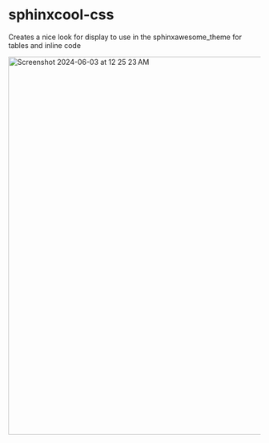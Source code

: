 # sphinxcool-css

Creates a nice look for display to use in the sphinxawesome_theme for tables and inline code



<img width="755" alt="Screenshot 2024-06-03 at 12 25 23 AM" src="https://github.com/awales0177/sphinxcool-css/assets/40483017/3c08e99c-c673-496d-a9f6-7fb7e406ada6">
